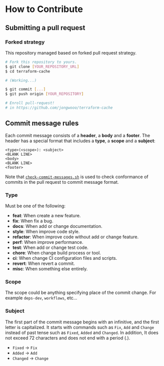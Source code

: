 # How to Contribute

## Submitting a pull request

### Forked strategy

This repository managed based on forked pull request strategy.

```sh
# Fork this repository to yours.
$ git clone [YOUR_REPOSITORY_URL]
$ cd terraform-cache

# (Working...)

$ git commit [...]
$ git push origin [YOUR_REPOSITORY]

# Enroll pull-request!
# in https://github.com/jongwooo/terraform-cache
```

## Commit message rules

Each commit message consists of a **header**, a **body** and a **footer**.
The header has a special format that includes a **type**, a **scope** and a **subject**:

```text
<type>(<scope>): <subject>
<BLANK LINE>
<body>
<BLANK LINE>
<footer>
```

Note that [`check-commit-messages.sh`](/.github/scripts/check-commit-messages.sh) is
used to check conformance of commits in the pull request to commit message
format.

### Type

Must be one of the following:

- **feat**: When create a new feature.
- **fix**: When fix a bug.
- **docs**: When add or change documentation.
- **style**: When improve code style.
- **refactor**: When improve code without add or change feature.
- **perf**: When improve performance.
- **test**: When add or change test code.
- **chore**: When change build process or tool.
- **ci**: When change CI configuration files and scripts.
- **revert**: When revert a commit.
- **misc**: When something else entirely.

### Scope

The scope could be anything specifying place of the commit change.
For example `deps-dev`, `workflows`, etc...

### Subject

The first part of the commit message begins with an infinitive, and the first letter is capitalized.
It starts with commands such as `Fix`, `Add` and `Change` instead of past tense such as `Fixed`, `Added`
and `Changed`. In addition, It does not exceed 72 characters and does not end with a period (.).

- `Fixed` -> `Fix`
- `Added` -> `Add`
- `Changed` -> `Change`
